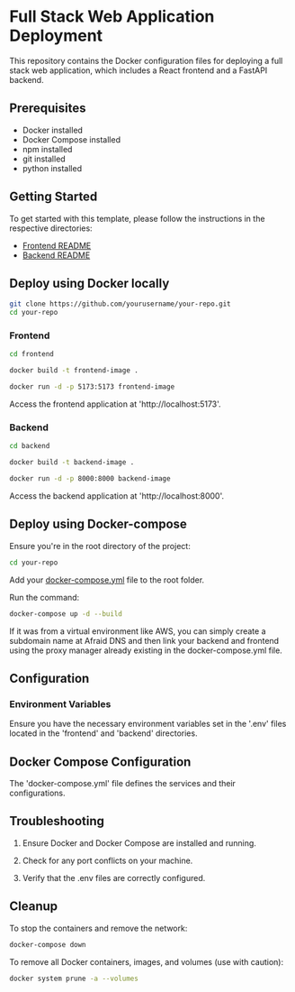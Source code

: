 # Full Stack Web Application Deployment

This repository contains the Docker configuration files for deploying a full stack web application, which includes a React frontend and a FastAPI backend.

## Prerequisites

- Docker installed
- Docker Compose installed
- npm installed
- git installed
- python installed

## Getting Started

To get started with this template, please follow the instructions in the respective directories:

- [Frontend README](./frontend/README.md)
- [Backend README](./backend/README.md)

## Deploy using Docker locally

```sh
git clone https://github.com/yourusername/your-repo.git
cd your-repo
```
### Frontend
```sh
cd frontend

docker build -t frontend-image .

docker run -d -p 5173:5173 frontend-image
```
Access the frontend application at 'http://localhost:5173'.

### Backend
```sh
cd backend

docker build -t backend-image .

docker run -d -p 8000:8000 backend-image
```
Access the backend application at 'http://localhost:8000'.

## Deploy using Docker-compose

Ensure you're in the root directory of the project:
```sh
cd your-repo
```
Add your [docker-compose.yml](./docker-compose.yml) file to the root folder.

Run the command:
```sh
docker-compose up -d --build
```
If it was from a virtual environment like AWS, you can simply create a subdomain name at Afraid DNS and then link your backend and frontend using the proxy manager already existing in the docker-compose.yml file.

## Configuration

### Environment Variables

Ensure you have the necessary environment variables set in the '.env' files located in the 'frontend' and 'backend' directories.

## Docker Compose Configuration

The 'docker-compose.yml' file defines the services and their configurations.

## Troubleshooting

1. Ensure Docker and Docker Compose are installed and running.

2. Check for any port conflicts on your machine.

3. Verify that the .env files are correctly configured.

## Cleanup

To stop the containers and remove the network:
```sh
docker-compose down
```

To remove all Docker containers, images, and volumes (use with caution):
```sh
docker system prune -a --volumes
```
